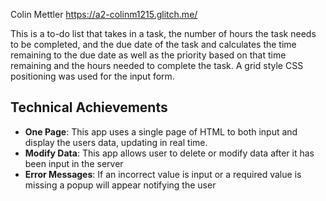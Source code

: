 Colin Mettler
https://a2-colinm1215.glitch.me/

This is a to-do list that takes in a task, the number of hours the task needs to be completed, and the due date of the task and calculates the time remaining to the due date as well as the priority based on that time remaining and the hours needed to complete the task. A grid style CSS positioning was used for the input form.

## Technical Achievements
- **One Page**: This app uses a single page of HTML to both input and display the users data, updating in real time.
- **Modify Data**: This app allows user to delete or modify data after it has been input in the server
- **Error Messages**: If an incorrect value is input or a required value is missing a popup will appear notifying the user
